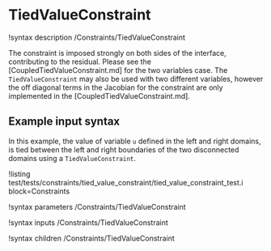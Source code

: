 # TiedValueConstraint

!syntax description /Constraints/TiedValueConstraint

The constraint is imposed strongly on both sides of the interface, contributing to the residual.
Please see the [CoupledTiedValueConstraint.md] for the two variables case.
The `TiedValueConstraint` may also be used with two different variables, however the off diagonal terms
in the Jacobian for the constraint are only implemented in the [CoupledTiedValueConstraint.md].

## Example input syntax

In this example, the value of variable `u` defined in the left and right domains,
is tied between the left and right boundaries of the two disconnected domains using a
`TiedValueConstraint`.

!listing test/tests/constraints/tied_value_constraint/tied_value_constraint_test.i block=Constraints

!syntax parameters /Constraints/TiedValueConstraint

!syntax inputs /Constraints/TiedValueConstraint

!syntax children /Constraints/TiedValueConstraint
